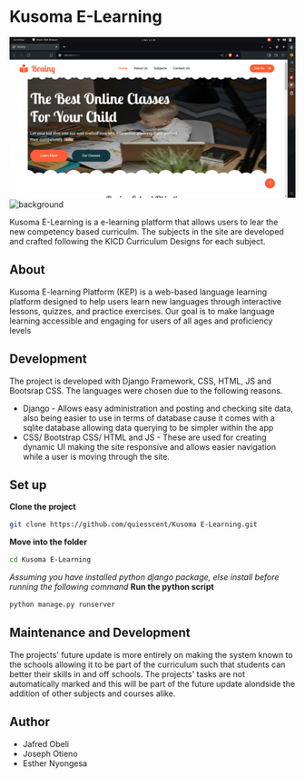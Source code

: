 # Kusoma E-Learning
![Image Screenshot](image.png)
![background](https://github.com/user-attachments/assets/311369ef-a264-489d-b790-0af1bc26b082)

Kusoma E-Learning is a e-learning platform that allows users to lear the new competency based curriculm. The subjects in the site are developed and crafted following the KICD Curriculum Designs for each subject.


## About
Kusoma E-learning Platform (KEP) is a web-based language learning platform designed to help users learn new languages through interactive lessons, quizzes, and practice exercises. Our goal is to make language learning accessible and engaging for users of all ages and proficiency levels

## Development
The project is developed with Django Framework, CSS, HTML, JS and Bootsrap CSS.
The languages were chosen due to the following reasons.
- Django - Allows easy administration and posting and checking site data, also being easier to use in terms of database cause it comes with a sqlite database allowing data querying to be simpler within the app
- CSS/ Bootstrap CSS/ HTML and JS - These are used for creating dynamic UI making the site responsive and allows easier navigation while a user is moving through the site.

## Set up

**Clone the project**
```bash
git clone https://github.com/quiesscent/Kusoma E-Learning.git
```
**Move into the folder**
```bash
cd Kusoma E-Learning
```
*Assuming you have installed python django package, else install before running the following command*
**Run the python script**
```bash
python manage.py runserver
```
## Maintenance and Development

The projects' future update is more entirely on making the system known to the schools allowing it to be part of the curriculum such that students can better their skills in and off schools.
The projects' tasks are not automatically marked and this will be part of the future update alondside the addition of other subjects and courses alike.

## Author
- Jafred Obeli
- Joseph Otieno
- Esther Nyongesa
